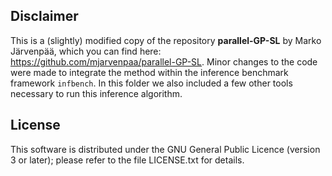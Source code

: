 ## Disclaimer

This is a (slightly) modified copy of the repository **parallel-GP-SL** by Marko Järvenpää, which you can find here: https://github.com/mjarvenpaa/parallel-GP-SL.
Minor changes to the code were made to integrate the method within the inference benchmark framework `infbench`.
In this folder we also included a few other tools necessary to run this inference algorithm.

## License

This software is distributed under the GNU General Public Licence (version 3 or later); please refer to the file LICENSE.txt for details.

